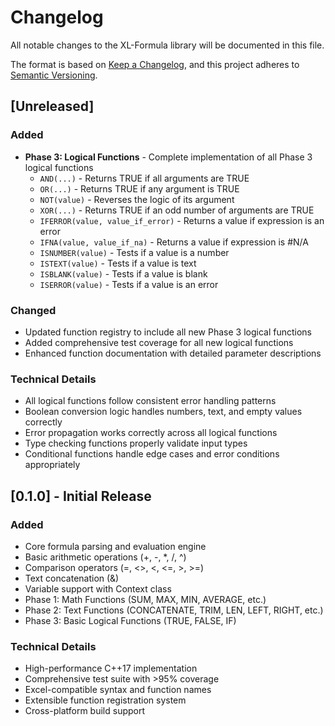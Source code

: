 # Changelog

All notable changes to the XL-Formula library will be documented in this file.

The format is based on [Keep a Changelog](https://keepachangelog.com/en/1.0.0/),
and this project adheres to [Semantic Versioning](https://semver.org/spec/v2.0.0.html).

## [Unreleased]

### Added
- **Phase 3: Logical Functions** - Complete implementation of all Phase 3 logical functions
  - `AND(...)` - Returns TRUE if all arguments are TRUE
  - `OR(...)` - Returns TRUE if any argument is TRUE  
  - `NOT(value)` - Reverses the logic of its argument
  - `XOR(...)` - Returns TRUE if an odd number of arguments are TRUE
  - `IFERROR(value, value_if_error)` - Returns a value if expression is an error
  - `IFNA(value, value_if_na)` - Returns a value if expression is #N/A
  - `ISNUMBER(value)` - Tests if a value is a number
  - `ISTEXT(value)` - Tests if a value is text
  - `ISBLANK(value)` - Tests if a value is blank
  - `ISERROR(value)` - Tests if a value is an error

### Changed
- Updated function registry to include all new Phase 3 logical functions
- Added comprehensive test coverage for all new logical functions
- Enhanced function documentation with detailed parameter descriptions

### Technical Details
- All logical functions follow consistent error handling patterns
- Boolean conversion logic handles numbers, text, and empty values correctly
- Error propagation works correctly across all logical functions
- Type checking functions properly validate input types
- Conditional functions handle edge cases and error conditions appropriately

## [0.1.0] - Initial Release

### Added
- Core formula parsing and evaluation engine
- Basic arithmetic operations (+, -, *, /, ^)
- Comparison operators (=, <>, <, <=, >, >=)
- Text concatenation (&)
- Variable support with Context class
- Phase 1: Math Functions (SUM, MAX, MIN, AVERAGE, etc.)
- Phase 2: Text Functions (CONCATENATE, TRIM, LEN, LEFT, RIGHT, etc.)
- Phase 3: Basic Logical Functions (TRUE, FALSE, IF)

### Technical Details
- High-performance C++17 implementation
- Comprehensive test suite with >95% coverage
- Excel-compatible syntax and function names
- Extensible function registration system
- Cross-platform build support